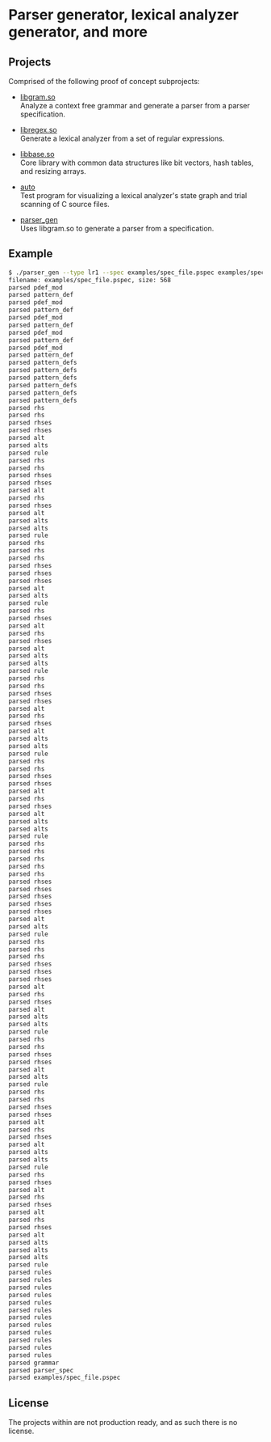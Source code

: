 # Parser generator, lexical analyzer generator, and more

## Projects

Comprised of the following proof of concept subprojects:

* [libgram.so](libs/gram)  
  Analyze a context free grammar and generate a parser from a parser specification.

* [libregex.so](libs/regex)  
  Generate a lexical analyzer from a set of regular expressions.

* [libbase.so](libs/base)  
  Core library with common data structures like bit vectors, hash tables, and resizing arrays.

* [auto](src/auto)  
  Test program for visualizing a lexical analyzer's state graph and trial scanning of C source files.

* [parser_gen](src/parser_gen)  
  Uses libgram.so to generate a parser from a specification.

## Example

```bash
$ ./parser_gen --type lr1 --spec examples/spec_file.pspec examples/spec_file.pspec
filename: examples/spec_file.pspec, size: 568
parsed pdef_mod
parsed pattern_def
parsed pdef_mod
parsed pattern_def
parsed pdef_mod
parsed pattern_def
parsed pdef_mod
parsed pattern_def
parsed pdef_mod
parsed pattern_def
parsed pattern_defs
parsed pattern_defs
parsed pattern_defs
parsed pattern_defs
parsed pattern_defs
parsed pattern_defs
parsed rhs
parsed rhs
parsed rhses
parsed rhses
parsed alt
parsed alts
parsed rule
parsed rhs
parsed rhs
parsed rhses
parsed rhses
parsed alt
parsed rhs
parsed rhses
parsed alt
parsed alts
parsed alts
parsed rule
parsed rhs
parsed rhs
parsed rhs
parsed rhses
parsed rhses
parsed rhses
parsed alt
parsed alts
parsed rule
parsed rhs
parsed rhses
parsed alt
parsed rhs
parsed rhses
parsed alt
parsed alts
parsed alts
parsed rule
parsed rhs
parsed rhs
parsed rhses
parsed rhses
parsed alt
parsed rhs
parsed rhses
parsed alt
parsed alts
parsed alts
parsed rule
parsed rhs
parsed rhs
parsed rhses
parsed rhses
parsed alt
parsed rhs
parsed rhses
parsed alt
parsed alts
parsed alts
parsed rule
parsed rhs
parsed rhs
parsed rhs
parsed rhs
parsed rhs
parsed rhses
parsed rhses
parsed rhses
parsed rhses
parsed rhses
parsed alt
parsed alts
parsed rule
parsed rhs
parsed rhs
parsed rhs
parsed rhses
parsed rhses
parsed rhses
parsed alt
parsed rhs
parsed rhses
parsed alt
parsed alts
parsed alts
parsed rule
parsed rhs
parsed rhs
parsed rhses
parsed rhses
parsed alt
parsed alts
parsed rule
parsed rhs
parsed rhs
parsed rhses
parsed rhses
parsed alt
parsed rhs
parsed rhses
parsed alt
parsed alts
parsed alts
parsed rule
parsed rhs
parsed rhses
parsed alt
parsed rhs
parsed rhses
parsed alt
parsed rhs
parsed rhses
parsed alt
parsed alts
parsed alts
parsed alts
parsed rule
parsed rules
parsed rules
parsed rules
parsed rules
parsed rules
parsed rules
parsed rules
parsed rules
parsed rules
parsed rules
parsed rules
parsed rules
parsed grammar
parsed parser_spec
parsed examples/spec_file.pspec
```

## License

The projects within are not production ready, and as such there is no license. 

